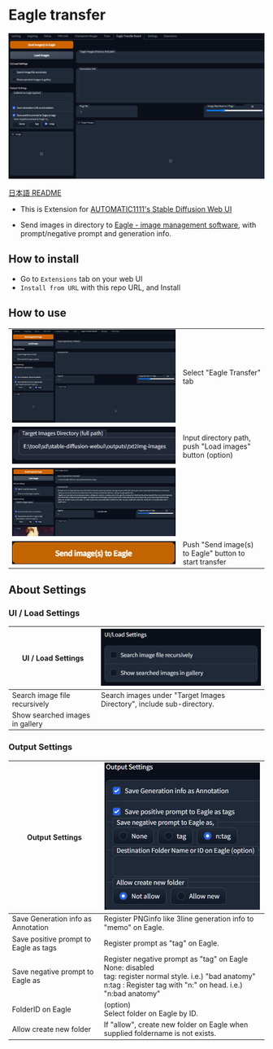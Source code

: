 # Eagle transfer

![](misc/ss01.png)

[日本語 README](README_ja.md)

- This is Extension for [AUTOMATIC1111's Stable Diffusion Web UI](https://github.com/AUTOMATIC1111/stable-diffusion-webui)

- Send images in directory to [Eagle - image management software](https://jp.eagle.cool/), with prompt/negative prompt and generation info.

## How to install

- Go to `Extensions` tab on your web UI
- `Install from URL` with this repo URL, and Install

## How to use

|                      |                                                              |
| -------------------- | ------------------------------------------------------------ |
| ![](misc/ss01.png)   | Select "Eagle Transfer" tab                                  |
| ![](misc/ss02-1.png) | Input directory path,<br/>push "Load images" button (option) |
| ![](misc/ss03-1.png) |                                                              |
| ![](misc/ss03-2.png) | Push "Send image(s) to Eagle" button to start transfer       |

## About Settings

### UI / Load Settings

| UI / Load Settings              | ![](misc/ss04.png)                                                    |
| ------------------------------- | --------------------------------------------------------------------- |
| Search image file recursively   | Search images under "Target Images Directory", include sub-directory. |
| Show searched images in gallery |                                                                       |

### Output Settings

| Output Settings                       | ![](misc/ss11.png)                                                                                                                                                                  |
| ------------------------------------- | ----------------------------------------------------------------------------------------------------------------------------------------------------------------------------------- |
| Save Generation info as Annotation    | Register PNGinfo like 3line generation info to "memo" on Eagle.                                                                                                                     |
| Save positive prompt to Eagle as tags | Register prompt as "tag" on Eagle.                                                                                                                                                  |
| Save negative prompt to Eagle as      | Register negative prompt as "tag" on Eagle<br/>None: disabled<br/>tag: register normal style. i.e.) "bad anatomy"<br/>n:tag : Register tag with "n:" on head. i.e.) "n:bad anatomy" |
| FolderID on Eagle                     | (option)<br/>Select folder on Eagle by ID.                                                                                                                                          |
| Allow create new folder               | If "allow", create new folder on Eagle when supplied foldername is not exists.                                                                                                      |
